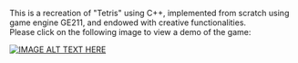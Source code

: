 This is a recreation of "Tetris" using C++, implemented from scratch using game engine GE211, and endowed with creative functionalities. \
Please click on the following image to view a demo of the game:

[![IMAGE ALT TEXT HERE](https://img.youtube.com/vi/rnl9qzDo0OQ/0.jpg)](https://www.youtube.com/watch?v=rnl9qzDo0OQ)
